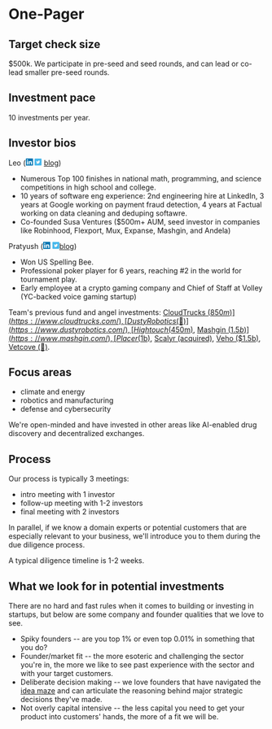 # One-Pager

## Target check size
$500k. We participate in pre-seed and seed rounds, and can lead or co-lead smaller pre-seed rounds.

## Investment pace
10 investments per year.

## Investor bios
Leo ([<img src="../linkedin_logo.png" width="14" height="14">](https://www.linkedin.com/in/lpolovets/) [<img src="../twitter_logo.png" width="14" height="14">](https://twitter.com/lpolovets) [blog](https://codingvc.com))
- Numerous Top 100 finishes in national math, programming, and science competitions in high school and college.
- 10 years of software eng experience: 2nd engineering hire at LinkedIn, 3 years at Google working on payment fraud detection, 4 years at Factual working on data cleaning and deduping softawre.
- Co-founded Susa Ventures ($500m+ AUM, seed investor in companies like Robinhood, Flexport, Mux, Expanse, Mashgin, and Andela)

Pratyush ([<img src="../linkedin_logo.png" width="14" height="14">](https://www.linkedin.com/in/pratyush-buddiga-9238b4156/) [<img src="../twitter_logo.png" width="14" height="14">](https://twitter.com/pratyushbuddiga)[blog](https://pratyushbuddiga.substack.com/))
- Won US Spelling Bee.
- Professional poker player for 6 years, reaching \#2 in the world for tournament play.
- Early employee at a crypto gaming company and Chief of Staff at Volley (YC-backed voice gaming startup)


Team's previous fund and angel investments: [CloudTrucks ($850m)](https://www.cloudtrucks.com/), [Dusty Robotics (🤫)](https://www.dustyrobotics.com/), [Hightouch ($450m)](https://hightouch.com/), [Mashgin ($1.5b)](https://www.mashgin.com/), [Placer ($1b)](https://www.placer.ai/), [Scalyr (acquired)](https://www.dataset.com/), [Veho ($1.5b)](https://shipveho.com/), [Vetcove (🤫)](https://www.vetcove.com/).

## Focus areas
- climate and energy
- robotics and manufacturing
- defense and cybersecurity

We're open-minded and have invested in other areas like AI-enabled drug discovery and decentralized exchanges.

## Process
Our process is typically 3 meetings:
- intro meeting with 1 investor
- follow-up meeting with 1-2 investors
- final meeting with 2 investors

In parallel, if we know a domain experts or potential customers that are especially relevant to your business, we'll introduce you to them during the due diligence process.

A typical diligence timeline is 1-2 weeks.

## What we look for in potential investments

There are no hard and fast rules when it comes to building or investing in startups, but below are some company and founder qualities that we love to see.

- Spiky founders -- are you top 1% or even top 0.01% in something that you do?
- Founder/market fit -- the more esoteric and challenging the sector you're in, the more we like to see past experience with the sector and with your target customers.
- Deliberate decision making -- we love founders that have navigated the [idea maze](https://cdixon.org/2013/08/04/the-idea-maze) and can articulate the reasoning behind major strategic decisions they've made.
- Not overly capital intensive -- the less capital you need to get your product into customers' hands, the more of a fit we will be.
